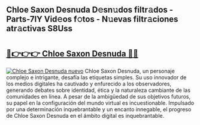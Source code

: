 ## Chloe Saxon Desnuda D𝚎sn𝚞dos filtr𝚊dos - Parts-7lY Vid𝚎os f𝚘tos - N𝚞evas filtr𝚊ciones atr𝚊ctivas S8Uss

# <h2><a href="http://mb7ta4t.tromn.icu/?c=Chloe+Saxon+Desnuda">🔗👉👉👉 Chloe Saxon Desnuda 🔗🔗</a></h2>

[![Chloe Saxon Desnuda nuevo](https://i.imgur.com/pEAQMta.gif)](http://mb7ta4t.tromn.icu/?c=Chloe+Saxon+Desnuda)
Chloe Saxon Desnuda, un personaje complejo e intrigante, desafía las etiquetas simples. Su uso innovador de los medios digitales ha cautivado y enfurecido a los observadores, generando debates sobre identidad, ética y la naturaleza cambiante de las comunidades en línea. A pesar de la ambigüedad de sus objetivos futuros, su papel en la configuración del mundo virtual es incuestionable. Impulsado por una determinación inquebrantable y un encanto innegable, el progreso de Chloe Saxon Desnuda en el ámbito digital es inquebrantable.
